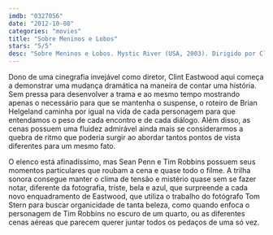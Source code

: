 ```yaml
---
imdb: "0327056"
date: "2012-10-08"
categories: "movies"
title: "Sobre Meninos e Lobos"
stars: "5/5"
desc: "Sobre Meninos e Lobos. Mystic River (USA, 2003). Dirigido por Clint Eastwood. Escrito por Brian Helgeland, Dennis Lehane. Com Sean Penn, Tim Robbins, Kevin Bacon, Laurence Fishburne, Marcia Gay Harden, Laura Linney, Kevin Chapman, Tom Guiry, Emmy Rossum."
---
```

Dono de uma cinegrafia invejável como diretor, Clint Eastwood aqui começa a demonstrar uma mudança dramática na maneira de contar uma história. Sem pressa para desenvolver a trama e ao mesmo tempo mostrando apenas o necessário para que se mantenha o suspense, o roteiro de Brian Helgeland caminha por igual na vida de cada personagem para que entendamos o peso de cada encontro e de cada diálogo. Além disso, as cenas possuem uma fluidez admirável ainda mais se considerarmos a quebra de ritmo que poderia surgir ao abordar tantos pontos de vista diferentes para um mesmo fato.

O elenco está afinadíssimo, mas Sean Penn e Tim Robbins possuem seus momentos particulares que roubam a cena e quase todo o filme. A trilha sonora consegue manter o clima de tensão e mistério quase sem se fazer notar, diferente da fotografia, triste, bela e azul, que surpreende a cada novo enquadramento de Eastwood, que utiliza o trabalho do fotógrafo Tom Stern para buscar organicidade de tanta beleza, como quando enfoca o personagem de Tim Robbins no escuro de um quarto, ou as diferentes cenas aéreas que parecem querer juntar todos os pedaços de uma só vez.

